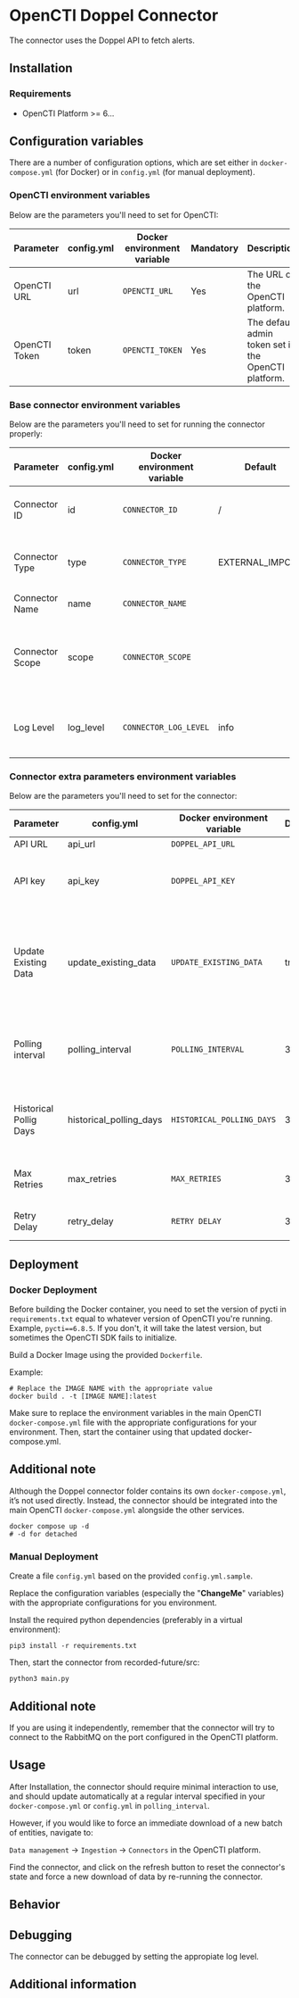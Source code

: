 # OpenCTI Doppel Connector

The connector uses the Doppel API to fetch alerts.

## Installation

### Requirements

- OpenCTI Platform >= 6...

## Configuration variables

There are a number of configuration options, which are set either in `docker-compose.yml` (for Docker) or
in `config.yml` (for manual deployment).

### OpenCTI environment variables

Below are the parameters you'll need to set for OpenCTI:

| Parameter     | config.yml | Docker environment variable | Mandatory | Description                                          |
|---------------|------------|-----------------------------|-----------|------------------------------------------------------|
| OpenCTI URL   | url        | `OPENCTI_URL`               | Yes       | The URL of the OpenCTI platform.                     |
| OpenCTI Token | token      | `OPENCTI_TOKEN`             | Yes       | The default admin token set in the OpenCTI platform. |

### Base connector environment variables

Below are the parameters you'll need to set for running the connector properly:

| Parameter       | config.yml | Docker environment variable | Default         | Mandatory | Description                                                                              |
|-----------------|------------|-----------------------------|-----------------|-----------|------------------------------------------------------------------------------------------|
| Connector ID    | id         | `CONNECTOR_ID`              | /               | Yes       | A unique `UUIDv4` identifier for this connector instance.                                |
| Connector Type  | type       | `CONNECTOR_TYPE`            | EXTERNAL_IMPORT | Yes       | Should always be set to `EXTERNAL_IMPORT` for this connector.                            |
| Connector Name  | name       | `CONNECTOR_NAME`            |                 | Yes       | Name of the connector.                                                                   |
| Connector Scope | scope      | `CONNECTOR_SCOPE`           |                 | Yes       | The scope or type of data the connector is importing, either a MIME type or Stix Object. |
| Log Level       | log_level  | `CONNECTOR_LOG_LEVEL`       | info            | Yes       | Determines the verbosity of the logs. Options are `debug`, `info`, `warn`, or `error`.   |

### Connector extra parameters environment variables

Below are the parameters you'll need to set for the connector:

| Parameter              | config.yml              | Docker environment variable | Default | Mandatory | Description |
|------------------------|-------------------------|-----------------------------|---------|-----------|-------------|
| API URL                | api_url                 |   `DOPPEL_API_URL`          |         | YES       |             |
| API key                | api_key                 |   `DOPPEL_API_KEY`          |         | Yes       | Authentication key for accessing the data source's API.            |
| Update Existing Data   | update_existing_data    |   `UPDATE_EXISTING_DATA`    | true    | Yes       | Controls whether the connector updates existing OpenCTI objects with new data from the source            |
| Polling interval       | polling_interval        |   `POLLING_INTERVAL`        | 3600    | Yes       | Specifies the time interval between checks for new/updated data.        |
| Historical Pollig Days | historical_polling_days |   `HISTORICAL_POLLING_DAYS` | 30      | Yes       | Defines the number of past days to initially retrieve data from.      |
| Max Retries            | max_retries             |   `MAX_RETRIES`             | 3       | Yes       | Defines the number of retry on failure                  |
| Retry Delay            | retry_delay             |   `RETRY DELAY`             | 30      | Yes       | Defines time between two retry            |

## Deployment

### Docker Deployment

Before building the Docker container, you need to set the version of pycti in `requirements.txt` equal to whatever
version of OpenCTI you're running. Example, `pycti==6.8.5`. If you don't, it will take the latest version, but
sometimes the OpenCTI SDK fails to initialize.

Build a Docker Image using the provided `Dockerfile`.

Example:

```shell
# Replace the IMAGE NAME with the appropriate value
docker build . -t [IMAGE NAME]:latest
```

Make sure to replace the environment variables in the main OpenCTI `docker-compose.yml` file with the appropriate configurations for your environment.
Then, start the container using that updated docker-compose.yml.


## Additional note
Although the Doppel connector folder contains its own `docker-compose.yml`, it’s not used directly. Instead, the connector should be integrated into the main OpenCTI `docker-compose.yml` alongside the other services.

```shell
docker compose up -d
# -d for detached
```

### Manual Deployment

Create a file `config.yml` based on the provided `config.yml.sample`.

Replace the configuration variables (especially the "**ChangeMe**" variables) with the appropriate configurations for
you environment.

Install the required python dependencies (preferably in a virtual environment):

```shell
pip3 install -r requirements.txt
```

Then, start the connector from recorded-future/src:

```shell
python3 main.py
```

## Additional note
If you are using it independently, remember that the connector will try to connect to the RabbitMQ on the port configured in the OpenCTI platform.

## Usage

After Installation, the connector should require minimal interaction to use, and should update automatically at a regular interval specified in your `docker-compose.yml` or `config.yml` in `polling_interval`.

However, if you would like to force an immediate download of a new batch of entities, navigate to:

`Data management` -> `Ingestion` -> `Connectors` in the OpenCTI platform.

Find the connector, and click on the refresh button to reset the connector's state and force a new
download of data by re-running the connector.

## Behavior


## Debugging

The connector can be debugged by setting the appropiate log level.

## Additional information

<!--
Any additional information about this connector
* What information is ingested/updated/changed
* What should the user take into account when using this connector
* ...
-->
